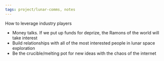 ```yaml
---
tags: project/lunar-comms, notes
---
```

How to leverage industry players
- Money talks. If we put up funds for deprize, the Ramons of the world will take interest
- Build relationships with all of the most interested people in lunar space exploration
- Be the crucible/melting pot for new ideas with the chaos of the internet